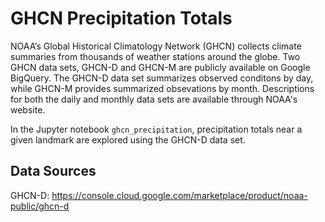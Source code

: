 # GHCN Precipitation Totals
NOAA’s Global Historical Climatology Network (GHCN) collects climate summaries from thousands of weather stations around the globe. Two GHCN data sets, GHCN-D and GHCN-M are publicly available on Google BigQuery. The GHCN-D data set summarizes observed conditons by day, while GHCN-M provides summarized obsevations by month. Descriptions for both the daily and monthly data sets are available through NOAA's website. 

In the Jupyter notebook `ghcn_precipitation`, precipitation totals near a given landmark are explored using the GHCN-D data set.

## Data Sources
GHCN-D: https://console.cloud.google.com/marketplace/product/noaa-public/ghcn-d
